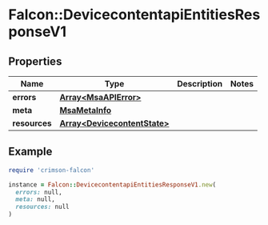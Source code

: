 # Falcon::DevicecontentapiEntitiesResponseV1

## Properties

| Name | Type | Description | Notes |
| ---- | ---- | ----------- | ----- |
| **errors** | [**Array&lt;MsaAPIError&gt;**](MsaAPIError.md) |  |  |
| **meta** | [**MsaMetaInfo**](MsaMetaInfo.md) |  |  |
| **resources** | [**Array&lt;DevicecontentState&gt;**](DevicecontentState.md) |  |  |

## Example

```ruby
require 'crimson-falcon'

instance = Falcon::DevicecontentapiEntitiesResponseV1.new(
  errors: null,
  meta: null,
  resources: null
)
```

